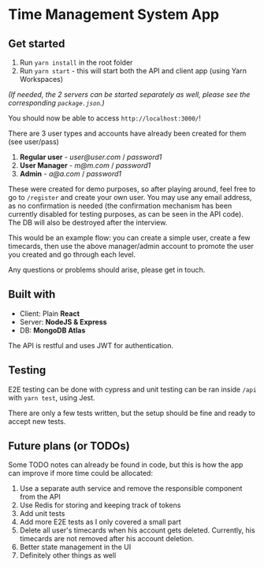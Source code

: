 # Time Management System App

## Get started

1. Run `yarn install` in the root folder
2. Run `yarn start` - this will start both the API and client app (using Yarn Workspaces)

_(If needed, the 2 servers can be started separately as well, please see the corresponding `package.json`.)_

You should now be able to access `http://localhost:3000/`!

There are 3 user types and accounts have already been created for them (see user/pass)

1. **Regular user** - _user@user.com_ / _password1_
1. **User Manager** - _m@m.com_ / _password1_
1. **Admin** - _a@a.com_ / _password1_

These were created for demo purposes, so after playing around, feel free to go to `/register` and create your own user. You may use any email address, as no confirmation is needed (the confirmation mechanism has been currently disabled for testing purposes, as can be seen in the API code). The DB will also be destroyed after the interview.

This would be an example flow: you can create a simple user, create a few timecards, then use the above manager/admin account to promote the user you created and go through each level.

Any questions or problems should arise, please get in touch.

## Built with

- Client: Plain **React**
- Server: **NodeJS & Express**
- DB: **MongoDB Atlas**

The API is restful and uses JWT for authentication.

## Testing

E2E testing can be done with cypress and unit testing can be ran inside `/api` with `yarn test`, using Jest.

There are only a few tests written, but the setup should be fine and ready to accept new tests.

## Future plans (or TODOs)

Some TODO notes can already be found in code, but this is how the app can improve if more time could be allocated:

1. Use a separate auth service and remove the responsible component from the API
1. Use Redis for storing and keeping track of tokens
1. Add unit tests
1. Add more E2E tests as I only covered a small part
1. Delete all user's timecards when his account gets deleted. Currently, his timecards are not removed after his account deletion.
1. Better state management in the UI
1. Definitely other things as well
